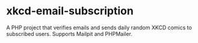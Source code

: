 # xkcd-email-subscription
A PHP project that verifies emails and sends daily random XKCD comics to subscribed users. Supports Mailpit and PHPMailer.
